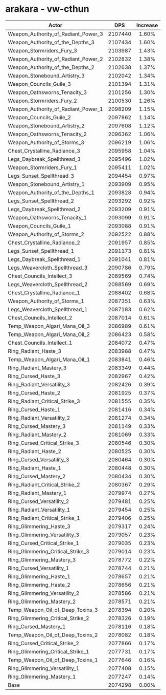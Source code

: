 # arakara - vw-cthun
| Actor | DPS | Increase |
|---|:---:|:---:|
|Weapon_Authority_of_Radiant_Power_3|2107440|1.60%|
|Weapon_Authority_of_the_Depths_3|2107434|1.60%|
|Weapon_Stormriders_Fury_3|2103987|1.43%|
|Weapon_Authority_of_Radiant_Power_2|2102832|1.38%|
|Weapon_Authority_of_the_Depths_2|2102638|1.37%|
|Weapon_Stonebound_Artistry_3|2102042|1.34%|
|Weapon_Councils_Guile_3|2101394|1.31%|
|Weapon_Oathsworns_Tenacity_3|2101256|1.30%|
|Weapon_Stormriders_Fury_2|2100530|1.26%|
|Weapon_Authority_of_Radiant_Power_1|2098209|1.15%|
|Weapon_Councils_Guile_2|2097862|1.14%|
|Weapon_Stonebound_Artistry_2|2097608|1.12%|
|Weapon_Oathsworns_Tenacity_2|2096362|1.06%|
|Weapon_Authority_of_Storms_3|2096219|1.06%|
|Chest_Crystalline_Radiance_3|2095958|1.04%|
|Legs_Daybreak_Spellthread_3|2095496|1.02%|
|Weapon_Stormriders_Fury_1|2095411|1.02%|
|Legs_Sunset_Spellthread_3|2094454|0.97%|
|Weapon_Stonebound_Artistry_1|2093909|0.95%|
|Weapon_Authority_of_the_Depths_1|2093828|0.94%|
|Legs_Sunset_Spellthread_2|2093292|0.92%|
|Legs_Daybreak_Spellthread_2|2093209|0.91%|
|Weapon_Oathsworns_Tenacity_1|2093099|0.91%|
|Weapon_Councils_Guile_1|2093088|0.91%|
|Weapon_Authority_of_Storms_2|2092522|0.88%|
|Chest_Crystalline_Radiance_2|2091957|0.85%|
|Legs_Sunset_Spellthread_1|2091173|0.81%|
|Legs_Daybreak_Spellthread_1|2091041|0.81%|
|Legs_Weavercloth_Spellthread_3|2090786|0.79%|
|Chest_Councils_Intellect_3|2089569|0.74%|
|Legs_Weavercloth_Spellthread_2|2088569|0.69%|
|Chest_Crystalline_Radiance_1|2088402|0.68%|
|Weapon_Authority_of_Storms_1|2087351|0.63%|
|Legs_Weavercloth_Spellthread_1|2087183|0.62%|
|Chest_Councils_Intellect_2|2087014|0.61%|
|Temp_Weapon_Algari_Mana_Oil_3|2086989|0.61%|
|Temp_Weapon_Algari_Mana_Oil_2|2086423|0.58%|
|Chest_Councils_Intellect_1|2084072|0.47%|
|Ring_Radiant_Haste_3|2083988|0.47%|
|Temp_Weapon_Algari_Mana_Oil_1|2083841|0.46%|
|Ring_Radiant_Mastery_3|2083349|0.44%|
|Ring_Cursed_Haste_3|2082967|0.42%|
|Ring_Radiant_Versatility_3|2082426|0.39%|
|Ring_Cursed_Haste_2|2081925|0.37%|
|Ring_Radiant_Critical_Strike_3|2081555|0.35%|
|Ring_Cursed_Haste_1|2081416|0.34%|
|Ring_Radiant_Versatility_2|2081274|0.34%|
|Ring_Cursed_Mastery_3|2081149|0.33%|
|Ring_Radiant_Mastery_2|2081069|0.33%|
|Ring_Cursed_Critical_Strike_3|2080546|0.30%|
|Ring_Radiant_Haste_2|2080525|0.30%|
|Ring_Cursed_Versatility_3|2080464|0.30%|
|Ring_Radiant_Haste_1|2080448|0.30%|
|Ring_Cursed_Mastery_2|2080434|0.30%|
|Ring_Radiant_Critical_Strike_2|2080367|0.29%|
|Ring_Radiant_Mastery_1|2079974|0.27%|
|Ring_Cursed_Versatility_2|2079481|0.25%|
|Ring_Radiant_Versatility_1|2079454|0.25%|
|Ring_Radiant_Critical_Strike_1|2079406|0.25%|
|Ring_Glimmering_Haste_3|2079317|0.24%|
|Ring_Glimmering_Versatility_3|2079057|0.23%|
|Ring_Cursed_Critical_Strike_1|2079035|0.23%|
|Ring_Glimmering_Critical_Strike_3|2079014|0.23%|
|Ring_Glimmering_Mastery_3|2078772|0.22%|
|Ring_Cursed_Versatility_1|2078744|0.21%|
|Ring_Glimmering_Haste_1|2078657|0.21%|
|Ring_Glimmering_Haste_2|2078656|0.21%|
|Ring_Glimmering_Versatility_2|2078586|0.21%|
|Ring_Glimmering_Mastery_2|2078571|0.21%|
|Temp_Weapon_Oil_of_Deep_Toxins_3|2078394|0.20%|
|Ring_Glimmering_Critical_Strike_2|2078326|0.19%|
|Ring_Cursed_Mastery_1|2078116|0.18%|
|Temp_Weapon_Oil_of_Deep_Toxins_2|2078082|0.18%|
|Ring_Cursed_Critical_Strike_2|2077866|0.17%|
|Ring_Glimmering_Critical_Strike_1|2077731|0.17%|
|Temp_Weapon_Oil_of_Deep_Toxins_1|2077646|0.16%|
|Ring_Glimmering_Versatility_1|2077408|0.15%|
|Ring_Glimmering_Mastery_1|2077247|0.14%|
|Base|2074298|0.00%|
